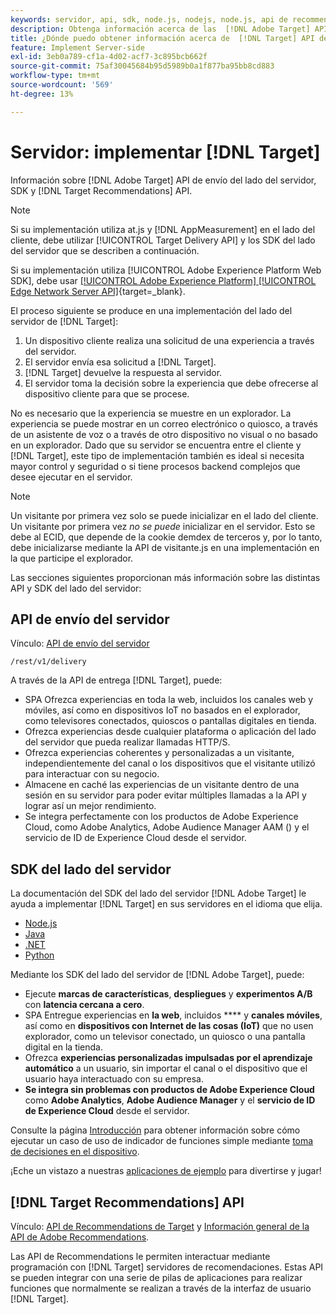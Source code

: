 ```yaml
---
keywords: servidor, api, sdk, node.js, nodejs, node.js, api de recommendations, api, api, servidor1
description: Obtenga información acerca de las  [!DNL Adobe Target] API de envío del lado del servidor, SDK y [!DNL Target Recommendations] API de.
title: ¿Dónde puedo obtener información acerca de  [!DNL Target] API de envío del lado del servidor y los SDK?
feature: Implement Server-side
exl-id: 3eb0a789-cf1a-4d02-acf7-3c895bcb662f
source-git-commit: 75af30045684b95d5989b0a1f877ba95bb8cd883
workflow-type: tm+mt
source-wordcount: '569'
ht-degree: 13%

---
```


# Servidor: implementar [!DNL Target]

Información sobre [!DNL Adobe Target] API de envío del lado del servidor, SDK y [!DNL Target Recommendations] API.

>[!NOTE]
>
>Si su implementación utiliza at.js y [!DNL AppMeasurement] en el lado del cliente, debe utilizar [!UICONTROL Target Delivery API] y los SDK del lado del servidor que se describen a continuación.
>
>Si su implementación utiliza [!UICONTROL Adobe Experience Platform Web SDK], debe usar [[!UICONTROL Adobe Experience Platform] [!UICONTROL Edge Network Server API]](https://experienceleague.adobe.com/en/docs/experience-platform/edge-network-server-api/overview){target=_blank}.

El proceso siguiente se produce en una implementación del lado del servidor de [!DNL Target]:

1. Un dispositivo cliente realiza una solicitud de una experiencia a través del servidor.
1. El servidor envía esa solicitud a [!DNL Target].
1. [!DNL Target] devuelve la respuesta al servidor.
1. El servidor toma la decisión sobre la experiencia que debe ofrecerse al dispositivo cliente para que se procese.

No es necesario que la experiencia se muestre en un explorador. La experiencia se puede mostrar en un correo electrónico o quiosco, a través de un asistente de voz o a través de otro dispositivo no visual o no basado en un explorador. Dado que su servidor se encuentra entre el cliente y [!DNL Target], este tipo de implementación también es ideal si necesita mayor control y seguridad o si tiene procesos backend complejos que desee ejecutar en el servidor.

>[!NOTE]
>
>Un visitante por primera vez solo se puede inicializar en el lado del cliente. Un visitante por primera vez *no se puede* inicializar en el servidor. Esto se debe al ECID, que depende de la cookie demdex de terceros y, por lo tanto, debe inicializarse mediante la API de visitante.js en una implementación en la que participe el explorador.

Las secciones siguientes proporcionan más información sobre las distintas API y SDK del lado del servidor:

## API de envío del servidor

Vínculo: [API de envío del servidor](/help/dev/implement/delivery-api/overview.md)

`/rest/v1/delivery`

A través de la API de entrega [!DNL Target], puede:

* SPA Ofrezca experiencias en toda la web, incluidos los canales web y móviles, así como en dispositivos IoT no basados en el explorador, como televisores conectados, quioscos o pantallas digitales en tienda.
* Ofrezca experiencias desde cualquier plataforma o aplicación del lado del servidor que pueda realizar llamadas HTTP/S.
* Ofrezca experiencias coherentes y personalizadas a un visitante, independientemente del canal o los dispositivos que el visitante utilizó para interactuar con su negocio.
* Almacene en caché las experiencias de un visitante dentro de una sesión en su servidor para poder evitar múltiples llamadas a la API y lograr así un mejor rendimiento.
* Se integra perfectamente con los productos de Adobe Experience Cloud, como Adobe Analytics, Adobe Audience Manager AAM () y el servicio de ID de Experience Cloud desde el servidor.

## SDK del lado del servidor

La documentación del SDK del lado del servidor [!DNL Adobe Target] le ayuda a implementar [!DNL Target] en sus servidores en el idioma que elija.

* [Node.js](node-js/overview.md)
* [Java](java/overview.md)
* [.NET](net/overview.md)
* [Python](python/overview.md)

Mediante los SDK del lado del servidor de [!DNL Adobe Target], puede:

* Ejecute **marcas de características**, **despliegues** y **experimentos A/B** con **latencia cercana a cero**.
* SPA Entregue experiencias en **la web**, incluidos **** y **canales móviles**, así como en **dispositivos con Internet de las cosas (IoT)** que no usen explorador, como un televisor conectado, un quiosco o una pantalla digital en la tienda.
* Ofrezca **experiencias personalizadas impulsadas por el aprendizaje automático** a un usuario, sin importar el canal o el dispositivo que el usuario haya interactuado con su empresa.
* **Se integra sin problemas con productos de Adobe Experience Cloud** como **Adobe Analytics**, **Adobe Audience Manager** y el **servicio de ID de Experience Cloud** desde el servidor.

Consulte la página [Introducción](sdk-guides/getting-started/getting-started.md) para obtener información sobre cómo ejecutar un caso de uso de indicador de funciones simple mediante [toma de decisiones en el dispositivo](sdk-guides/on-device-decisioning/overview.md).

¡Eche un vistazo a nuestras [aplicaciones de ejemplo](sdk-guides/sample-apps/sample-apps.md) para divertirse y jugar!

## [!DNL Target Recommendations] API

Vínculo: [API de Recommendations de Target](https://developers.adobetarget.com/api/recommendations) y [Información general de la API de Adobe Recommendations](../../before-administer/recs-api/overview.md).

Las API de Recommendations le permiten interactuar mediante programación con [!DNL Target] servidores de recomendaciones. Estas API se pueden integrar con una serie de pilas de aplicaciones para realizar funciones que normalmente se realizan a través de la interfaz de usuario [!DNL Target].
